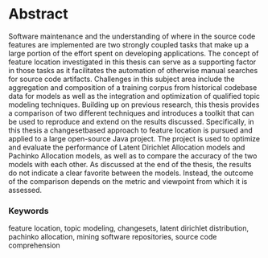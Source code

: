 # Abstract
Software maintenance and the understanding of where in the source code features are implemented are two strongly coupled tasks that make up a large portion of the effort spent on developing applications. The concept of feature location investigated in this thesis can serve as a
supporting factor in those tasks as it facilitates the automation of otherwise manual searches for
source code artifacts. Challenges in this subject area include the aggregation and composition
of a training corpus from historical codebase data for models as well as the integration and
optimization of qualified topic modeling techniques. Building up on previous research, this
thesis provides a comparison of two different techniques and introduces a toolkit that can be
used to reproduce and extend on the results discussed. Specifically, in this thesis a changesetbased approach to feature location is pursued and applied to a large open-source Java project.
The project is used to optimize and evaluate the performance of Latent Dirichlet Allocation
models and Pachinko Allocation models, as well as to compare the accuracy of the two models
with each other. As discussed at the end of the thesis, the results do not indicate a clear favorite
between the models. Instead, the outcome of the comparison depends on the metric and viewpoint from which it is assessed.


### Keywords
feature location, topic modeling, changesets, latent dirichlet distribution, pachinko allocation,
mining software repositories, source code comprehension
